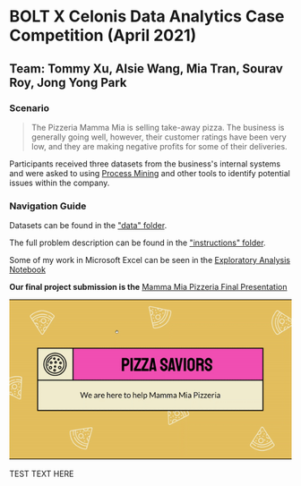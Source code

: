 # BOLT X Celonis Data Analytics Case Competition (April 2021)
## Team: Tommy Xu, Alsie Wang, Mia Tran, Sourav Roy, Jong Yong Park

### Scenario
>The Pizzeria Mamma Mia is selling take-away pizza. The business is generally going well, 
however, their customer ratings have been very low, and they are making negative profits 
for some of their deliveries. 

Participants received three datasets from the business's internal 
systems and were asked to using [Process Mining](https://www.celonis.com/process-mining/what-is-process-mining/) 
and other tools to identify potential issues within the company. 

### Navigation Guide
Datasets can be found in the ["data" folder](/data). 

The full problem description can be found in the 
["instructions" folder](/instructions).

Some of my work in Microsoft Excel can be seen in the 
[Exploratory Analysis Notebook](https://github.com/tommysteryy/mama-mia-pizza/blob/main/Exploratory%20Analysis%20Notebook.xlsx)

**Our final project submission is the** 
[Mamma Mia Pizzeria Final Presentation](https://github.com/tommysteryy/mama-mia-pizza/blob/main/Mamma%20Mia%20Pizzeria%20Final%20Presentation.pdf)

![image](display-presentation%20gif.gif)


TEST TEXT HERE
